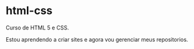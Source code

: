 # html-css
Curso de HTML 5 e CSS.

Estou aprendendo a criar sites e agora vou gerenciar meus repositorios.
